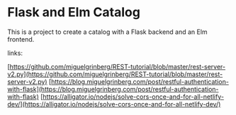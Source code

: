 # Flask and Elm Catalog

This is a project to create a catalog with a Flask backend and an Elm frontend.

links:

[https://github.com/miguelgrinberg/REST-tutorial/blob/master/rest-server-v2.py](https://github.com/miguelgrinberg/REST-tutorial/blob/master/rest-server-v2.py)
[https://blog.miguelgrinberg.com/post/restful-authentication-with-flask](https://blog.miguelgrinberg.com/post/restful-authentication-with-flask)
[https://alligator.io/nodejs/solve-cors-once-and-for-all-netlify-dev/](https://alligator.io/nodejs/solve-cors-once-and-for-all-netlify-dev/)
